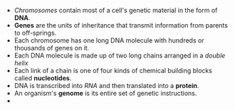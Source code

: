 - *Chromosomes* contain most of a cell's genetic material in the form of **DNA**.
- **Genes** are the units of inheritance that transmit information from parents to off-springs.
- Each chromosome has one long DNA molecule with hundreds or thousands of genes on it.
- Each DNA molecule is made up of two long chains arranged in a *double helix*
- Each link of a chain is one of four kinds of chemical building blocks called **nucleotides**.
- DNA is transcribed into *RNA* and then translated into a **protein**.
- An organism's **genome** is its entire set of genetic instructions.
- 